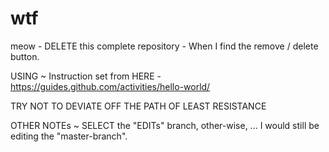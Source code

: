 # wtf
meow - DELETE this complete repository - When I find the remove / delete button.

USING ~ Instruction set from HERE - https://guides.github.com/activities/hello-world/

TRY NOT TO DEVIATE OFF THE PATH OF LEAST RESISTANCE

OTHER NOTEs ~ SELECT the "EDITs" branch, other-wise, ... I would still be editing the "master-branch".
